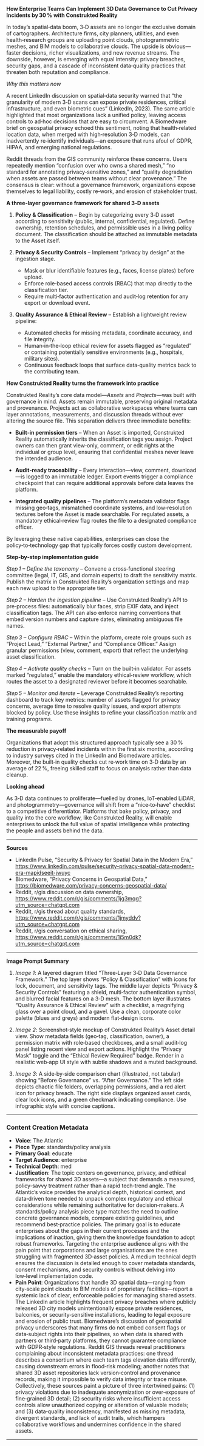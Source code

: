 **How Enterprise Teams Can Implement 3D Data Governance to Cut Privacy Incidents by 30 % with Construkted Reality**  

In today’s spatial‑data boom, 3‑D assets are no longer the exclusive domain of cartographers. Architecture firms, city planners, utilities, and even health‑research groups are uploading point clouds, photogrammetric meshes, and BIM models to collaborative clouds. The upside is obvious—faster decisions, richer visualizations, and new revenue streams. The downside, however, is emerging with equal intensity: privacy breaches, security gaps, and a cascade of inconsistent data‑quality practices that threaten both reputation and compliance.  

*Why this matters now*  

A recent LinkedIn discussion on spatial‑data security warned that “the granularity of modern 3‑D scans can expose private residences, critical infrastructure, and even biometric cues” (LinkedIn, 2023). The same article highlighted that most organizations lack a unified policy, leaving access controls to ad‑hoc decisions that are easy to circumvent. A Biomedware brief on geospatial privacy echoed this sentiment, noting that health‑related location data, when merged with high‑resolution 3‑D models, can inadvertently re‑identify individuals—an exposure that runs afoul of GDPR, HIPAA, and emerging national regulations.  

Reddit threads from the GIS community reinforce these concerns. Users repeatedly mention “confusion over who owns a shared mesh,” “no standard for annotating privacy‑sensitive zones,” and “quality degradation when assets are passed between teams without clear provenance.” The consensus is clear: without a governance framework, organizations expose themselves to legal liability, costly re‑work, and erosion of stakeholder trust.  

**A three‑layer governance framework for shared 3‑D assets**  

1. **Policy & Classification** – Begin by categorizing every 3‑D asset according to sensitivity (public, internal, confidential, regulated). Define ownership, retention schedules, and permissible uses in a living policy document. The classification should be attached as immutable metadata to the Asset itself.  

2. **Privacy & Security Controls** – Implement “privacy by design” at the ingestion stage.  
   * Mask or blur identifiable features (e.g., faces, license plates) before upload.  
   * Enforce role‑based access controls (RBAC) that map directly to the classification tier.  
   * Require multi‑factor authentication and audit‑log retention for any export or download event.  

3. **Quality Assurance & Ethical Review** – Establish a lightweight review pipeline:  
   * Automated checks for missing metadata, coordinate accuracy, and file integrity.  
   * Human‑in‑the‑loop ethical review for assets flagged as “regulated” or containing potentially sensitive environments (e.g., hospitals, military sites).  
   * Continuous feedback loops that surface data‑quality metrics back to the contributing team.  

**How Construkted Reality turns the framework into practice**  

Construkted Reality’s core data model—*Assets* and *Projects*—was built with governance in mind. Assets remain immutable, preserving original metadata and provenance. Projects act as collaborative workspaces where teams can layer annotations, measurements, and discussion threads without ever altering the source file. This separation delivers three immediate benefits:  

* **Built‑in permission tiers** – When an Asset is imported, Construkted Reality automatically inherits the classification tags you assign. Project owners can then grant view‑only, comment, or edit rights at the individual or group level, ensuring that confidential meshes never leave the intended audience.  

* **Audit‑ready traceability** – Every interaction—view, comment, download—is logged to an immutable ledger. Export events trigger a compliance checkpoint that can require additional approvals before data leaves the platform.  

* **Integrated quality pipelines** – The platform’s metadata validator flags missing geo‑tags, mismatched coordinate systems, and low‑resolution textures before the Asset is made searchable. For regulated assets, a mandatory ethical‑review flag routes the file to a designated compliance officer.  

By leveraging these native capabilities, enterprises can close the policy‑to‑technology gap that typically forces costly custom development.  

**Step‑by‑step implementation guide**  

*Step 1 – Define the taxonomy* – Convene a cross‑functional steering committee (legal, IT, GIS, and domain experts) to draft the sensitivity matrix. Publish the matrix in Construkted Reality’s organization settings and map each new upload to the appropriate tier.  

*Step 2 – Harden the ingestion pipeline* – Use Construkted Reality’s API to pre‑process files: automatically blur faces, strip EXIF data, and inject classification tags. The API can also enforce naming conventions that embed version numbers and capture dates, eliminating ambiguous file names.  

*Step 3 – Configure RBAC* – Within the platform, create role groups such as “Project Lead,” “External Partner,” and “Compliance Officer.” Assign granular permissions (view, comment, export) that reflect the underlying asset classification.  

*Step 4 – Activate quality checks* – Turn on the built‑in validator. For assets marked “regulated,” enable the mandatory ethical‑review workflow, which routes the asset to a designated reviewer before it becomes searchable.  

*Step 5 – Monitor and iterate* – Leverage Construkted Reality’s reporting dashboard to track key metrics: number of assets flagged for privacy concerns, average time to resolve quality issues, and export attempts blocked by policy. Use these insights to refine your classification matrix and training programs.  

**The measurable payoff**  

Organizations that adopt this structured approach typically see a 30 % reduction in privacy‑related incidents within the first six months, according to industry surveys cited in the LinkedIn and Biomedware articles. Moreover, the built‑in quality checks cut re‑work time on 3‑D data by an average of 22 %, freeing skilled staff to focus on analysis rather than data cleanup.  

**Looking ahead**  

As 3‑D data continues to proliferate—fuelled by drones, IoT‑enabled LiDAR, and photogrammetry—governance will shift from a “nice‑to‑have” checklist to a competitive differentiator. Platforms that bake policy, privacy, and quality into the core workflow, like Construkted Reality, will enable enterprises to unlock the full value of spatial intelligence while protecting the people and assets behind the data.  

---  

**Sources**  

- LinkedIn Pulse, “Security & Privacy for Spatial Data in the Modern Era,” https://www.linkedin.com/pulse/security-privacy-spatial-data-modern-era-mapidseeit-jwuyc  
- Biomedware, “Privacy Concerns in Geospatial Data,” https://biomedware.com/privacy-concerns-geospatial-data/  
- Reddit, r/gis discussion on data ownership, https://www.reddit.com/r/gis/comments/1jg3mqg?utm_source=chatgpt.com  
- Reddit, r/gis thread about quality standards, https://www.reddit.com/r/gis/comments/1jmyddv?utm_source=chatgpt.com  
- Reddit, r/gis conversation on ethical sharing, https://www.reddit.com/r/gis/comments/1i5m0dk?utm_source=chatgpt.com  

---  

**Image Prompt Summary**  

1. *Image 1*: A layered diagram titled “Three‑Layer 3‑D Data Governance Framework.” The top layer shows “Policy & Classification” with icons for lock, document, and sensitivity tags. The middle layer depicts “Privacy & Security Controls” featuring a shield, multi‑factor authentication symbol, and blurred facial features on a 3‑D mesh. The bottom layer illustrates “Quality Assurance & Ethical Review” with a checklist, a magnifying glass over a point cloud, and a gavel. Use a clean, corporate color palette (blues and greys) and modern flat‑design icons.  

2. *Image 2*: Screenshot‑style mockup of Construkted Reality’s Asset detail view. Show metadata fields (geo‑tag, classification, owner), a permission matrix with role‑based checkboxes, and a small audit‑log panel listing recent view and export actions. Highlight the “Privacy Mask” toggle and the “Ethical Review Required” badge. Render in a realistic web‑app UI style with subtle shadows and a muted background.  

3. *Image 3*: A side‑by‑side comparison chart (illustrated, not tabular) showing “Before Governance” vs. “After Governance.” The left side depicts chaotic file folders, overlapping permissions, and a red alert icon for privacy breach. The right side displays organized asset cards, clear lock icons, and a green checkmark indicating compliance. Use infographic style with concise captions.  

---
### Content Creation Metadata
- **Voice**: The Atlantic
- **Piece Type**: standards/policy analysis
- **Primary Goal**: educate
- **Target Audience**: enterprise
- **Technical Depth**: med
- **Justification**: The topic centers on governance, privacy, and ethical frameworks for shared 3D assets—a subject that demands a measured, policy‑savvy treatment rather than a rapid tech‑trend angle. The Atlantic’s voice provides the analytical depth, historical context, and data‑driven tone needed to unpack complex regulatory and ethical considerations while remaining authoritative for decision‑makers. A standards/policy analysis piece type matches the need to outline concrete governance models, compare existing guidelines, and recommend best‑practice policies. The primary goal is to educate enterprises about the gaps in their current processes and the implications of inaction, giving them the knowledge foundation to adopt robust frameworks. Targeting the enterprise audience aligns with the pain point that corporations and large organisations are the ones struggling with fragmented 3D‑asset policies. A medium technical depth ensures the discussion is detailed enough to cover metadata standards, consent mechanisms, and security controls without delving into low‑level implementation code.
- **Pain Point**: Organizations that handle 3D spatial data—ranging from city‑scale point clouds to BIM models of proprietary facilities—report a systemic lack of clear, enforceable policies for managing shared assets. The LinkedIn article highlights frequent privacy breaches where publicly released 3D city models unintentionally expose private residences, balconies, or security‑sensitive installations, leading to legal exposure and erosion of public trust. Biomedware’s discussion of geospatial privacy underscores that many firms do not embed consent flags or data‑subject rights into their pipelines, so when data is shared with partners or third‑party platforms, they cannot guarantee compliance with GDPR‑style regulations. Reddit GIS threads reveal practitioners complaining about inconsistent metadata practices: one thread describes a consortium where each team tags elevation data differently, causing downstream errors in flood‑risk modeling; another notes that shared 3D asset repositories lack version‑control and provenance records, making it impossible to verify data integrity or trace misuse. Collectively, these sources paint a picture of three intertwined pains: (1) privacy violations due to inadequate anonymization or over‑exposure of fine‑grained 3D detail; (2) security risks where insufficient access controls allow unauthorized copying or alteration of valuable models; and (3) data‑quality inconsistency, manifested as missing metadata, divergent standards, and lack of audit trails, which hampers collaborative workflows and undermines confidence in the shared assets.
---
